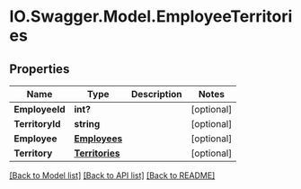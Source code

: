 # IO.Swagger.Model.EmployeeTerritories
## Properties

Name | Type | Description | Notes
------------ | ------------- | ------------- | -------------
**EmployeeId** | **int?** |  | [optional] 
**TerritoryId** | **string** |  | [optional] 
**Employee** | [**Employees**](Employees.md) |  | [optional] 
**Territory** | [**Territories**](Territories.md) |  | [optional] 

[[Back to Model list]](../README.md#documentation-for-models) [[Back to API list]](../README.md#documentation-for-api-endpoints) [[Back to README]](../README.md)

